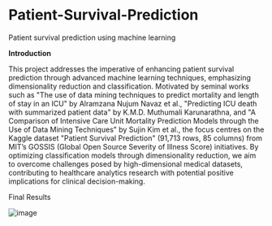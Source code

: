 # Patient-Survival-Prediction
Patient survival prediction using machine learning

**Introduction**

This project addresses the imperative of enhancing patient survival prediction through advanced machine learning techniques, emphasizing dimensionality reduction and classification. Motivated by seminal works such as "The use of data mining techniques to predict mortality and length of stay in an ICU" by Alramzana Nujum Navaz et al., "Predicting ICU death with summarized patient data" by K.M.D. Muthumali Karunarathna, and "A Comparison of Intensive Care Unit Mortality Prediction Models through the Use of Data Mining Techniques" by Sujin Kim et al., the focus centres on the Kaggle dataset "Patient Survival Prediction" (91,713 rows, 85 columns) from MIT’s GOSSIS (Global Open Source Severity of Illness Score) initiatives. By optimizing classification models through dimensionality reduction, we aim to overcome challenges posed by high-dimensional medical datasets, contributing to healthcare analytics research with potential positive implications for clinical decision-making.

Final Results

![image](https://github.com/user-attachments/assets/511c9460-714b-45d0-99da-acd3459c2a9d)


